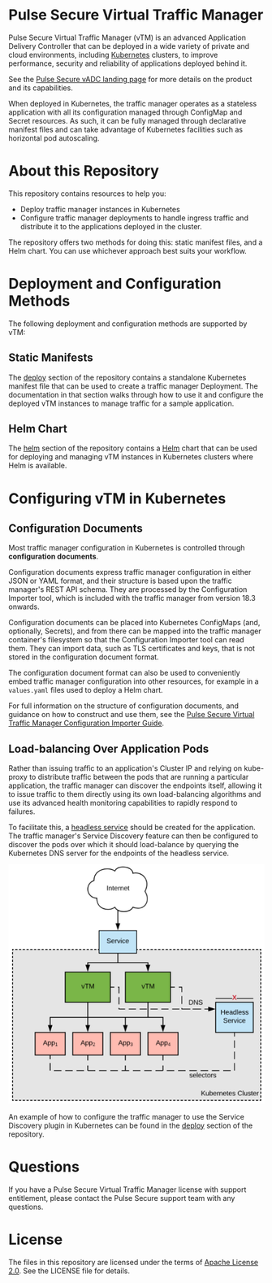 Pulse Secure Virtual Traffic Manager
===

Pulse Secure Virtual Traffic Manager (vTM) is an advanced Application Delivery Controller that can be deployed in a wide variety of private and cloud environments, including [Kubernetes](kubernetes.io) clusters, to improve performance, security and reliability of applications deployed behind it.

See the [Pulse Secure vADC landing page](https://www.pulsesecure.net/vadc) for more details on the product and its capabilities.

When deployed in Kubernetes, the traffic manager operates as a stateless application with all its configuration managed through ConfigMap and Secret resources. As such, it can be fully managed through declarative manifest files and can take advantage of Kubernetes facilities such as horizontal pod autoscaling. 

About this Repository
===
This repository contains resources to help you:
* Deploy traffic manager instances in Kubernetes
* Configure traffic manager deployments to handle ingress traffic and distribute it to the applications deployed in the cluster.

The repository offers two methods for doing this: static manifest files, and a Helm chart. You can use whichever approach best suits your workflow.

Deployment and Configuration Methods
===
The following deployment and configuration methods are supported by vTM:

Static Manifests
---
The [deploy](./deploy) section of the repository contains a standalone Kubernetes manifest file that can be used to create a traffic manager Deployment. The documentation in that section walks through how to use it and configure the deployed vTM instances to manage traffic for a sample application.

Helm Chart
---
The [helm](./helm) section of the repository contains a [Helm](https://helm.sh) chart that can be used for deploying and managing vTM instances in Kubernetes clusters where Helm is available.

Configuring vTM in Kubernetes
===

Configuration Documents
---
Most traffic manager configuration in Kubernetes is controlled through **configuration documents**.  

Configuration documents express traffic manager configuration in either JSON or YAML format, and their structure is based upon the traffic manager's REST API schema. They are processed by the Configuration Importer tool, which is included with the traffic manager from version 18.3 onwards.

Configuration documents can be placed into Kubernetes ConfigMaps (and, optionally, Secrets), and from there can be mapped into the traffic manager container's filesystem so that the Configuration Importer tool can read them. They can import data, such as TLS certificates and keys, that is not stored in the configuration document format.

The configuration document format can also be used to conveniently embed traffic manager configuration into other resources, for example in a ```values.yaml``` files used to deploy a Helm chart.

For full information on the structure of configuration documents, and guidance on how to construct and use them, see the [Pulse Secure Virtual Traffic Manager Configuration Importer Guide](https://www.pulsesecure.net/techpubs/Pulse-vADC-Solutions/Pulse-Virtual-Traffic-Manager/18.3).

<a name="lb" id="lb"></a>Load-balancing Over Application Pods
---
Rather than issuing traffic to an application's Cluster IP and relying on kube-proxy to distribute traffic between the pods that are running a particular application, the traffic manager can discover the endpoints itself, allowing it to issue traffic to them directly using its own load-balancing algorithms and use its advanced health monitoring capabilities to rapidly respond to failures.

To facilitate this, a [headless service](https://kubernetes.io/docs/concepts/services-networking/service/#headless-services) should be created for the application. The traffic manager's Service Discovery feature can then be configured to discover the pods over which it should load-balance by querying the Kubernetes DNS server for the endpoints of the headless service.

![Headless Service](img/headless-service.png)

An example of how to configure the traffic manager to use the Service Discovery plugin in Kubernetes can be found in the [deploy](./deploy/) section of the repository.


Questions
===
If you have a Pulse Secure Virtual Traffic Manager license with support entitlement, please contact the Pulse Secure support team with any questions.


License
===
The files in this repository are licensed under the terms of [Apache License 2.0](./LICENSE). See the LICENSE file for details.